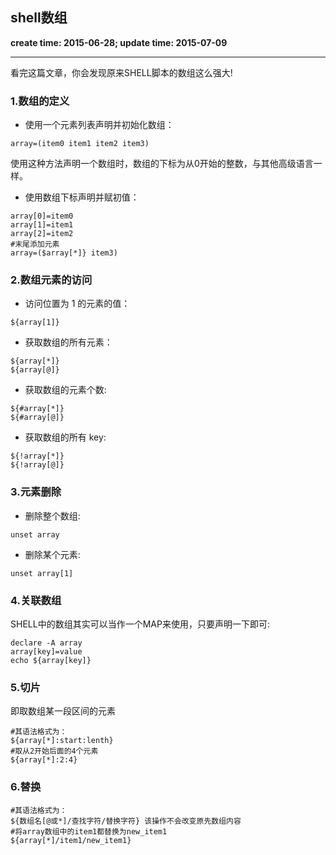 shell数组
------
**create time: 2015-06-28; update time: 2015-07-09**

---------------------------------------------------------------

看完这篇文章，你会发现原来SHELL脚本的数组这么强大!

### 1.数组的定义
* 使用一个元素列表声明并初始化数组：
```
array=(item0 item1 item2 item3)
```
使用这种方法声明一个数组时，数组的下标为从0开始的整数，与其他高级语言一样。

* 使用数组下标声明并赋初值：
```
array[0]=item0
array[1]=item1
array[2]=item2
#末尾添加元素
array=($array[*]} item3)
```

### 2.数组元素的访问
* 访问位置为 1 的元素的值：
```
${array[1]}
```

* 获取数组的所有元素：
```
${array[*]}
${array[@]}
```

* 获取数组的元素个数:
```
${#array[*]}
${#array[@]}
```

* 获取数组的所有 key:
```
${!array[*]}
${!array[@]}
```

### 3.元素删除
* 删除整个数组:
```
unset array
```

* 删除某个元素:
```
unset array[1]
```

### 4.关联数组
SHELL中的数组其实可以当作一个MAP来使用，只要声明一下即可:
```
declare -A array 
array[key]=value
echo ${array[key]}
```

### 5.切片
即取数组某一段区间的元素
```
#其语法格式为：
${array[*]:start:lenth}
#取从2开始后面的4个元素
${array[*]:2:4}
```

### 6.替换
```
#其语法格式为：
${数组名[@或*]/查找字符/替换字符} 该操作不会改变原先数组内容
#将array数组中的item1都替换为new_item1
${array[*]/item1/new_item1}
```